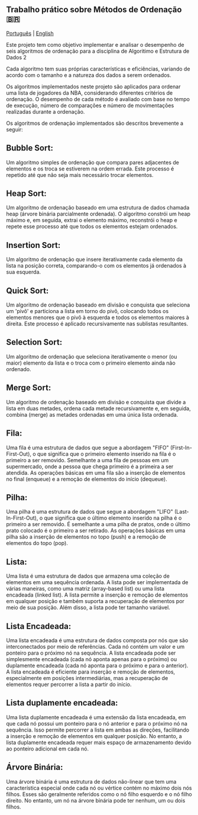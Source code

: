 ## Trabalho prático sobre Métodos de Ordenação 🇧🇷

[Português](README.md) | [English](README_EN.md)

Este projeto tem como objetivo implementar e analisar o desempenho de seis algoritmos de ordenação para a disciplina de Algoritimo e Estrutura de Dados 2

Cada algoritmo tem suas próprias características e eficiências, variando de acordo com o tamanho e a natureza dos dados a serem ordenados.

Os algoritmos implementados neste projeto são aplicados para ordenar uma lista de jogadores da NBA, considerando diferentes critérios de ordenação. O desempenho de cada método é avaliado com base no tempo de execução, número de comparações e número de movimentações realizadas durante a ordenação.

Os algoritmos de ordenação implementados são descritos brevemente a seguir:

## Bubble Sort:
Um algoritmo simples de ordenação que compara pares adjacentes de elementos e os troca se estiverem na ordem errada. Este processo é repetido até que não seja mais necessário trocar elementos.

## Heap Sort:
Um algoritmo de ordenação baseado em uma estrutura de dados chamada heap (árvore binária parcialmente ordenada). O algoritmo constrói um heap máximo e, em seguida, extrai o elemento máximo, reconstrói o heap e repete esse processo até que todos os elementos estejam ordenados.

## Insertion Sort:
Um algoritmo de ordenação que insere iterativamente cada elemento da lista na posição correta, comparando-o com os elementos já ordenados à sua esquerda.

## Quick Sort:
Um algoritmo de ordenação baseado em divisão e conquista que seleciona um 'pivô' e particiona a lista em torno do pivô, colocando todos os elementos menores que o pivô à esquerda e todos os elementos maiores à direita. Este processo é aplicado recursivamente nas sublistas resultantes.

## Selection Sort:
Um algoritmo de ordenação que seleciona iterativamente o menor (ou maior) elemento da lista e o troca com o primeiro elemento ainda não ordenado.

## Merge Sort:
Um algoritmo de ordenação baseado em divisão e conquista que divide a lista em duas metades, ordena cada metade recursivamente e, em seguida, combina (merge) as metades ordenadas em uma única lista ordenada.

## Fila:
Uma fila é uma estrutura de dados que segue a abordagem "FIFO" (First-In-First-Out), o que significa que o primeiro elemento inserido na fila é o primeiro a ser removido. Semelhante a uma fila de pessoas em um supermercado, onde a pessoa que chega primeiro é a primeira a ser atendida. As operações básicas em uma fila são a inserção de elementos no final (enqueue) e a remoção de elementos do início (dequeue).

## Pilha:
Uma pilha é uma estrutura de dados que segue a abordagem "LIFO" (Last-In-First-Out), o que significa que o último elemento inserido na pilha é o primeiro a ser removido. É semelhante a uma pilha de pratos, onde o último prato colocado é o primeiro a ser retirado. As operações básicas em uma pilha são a inserção de elementos no topo (push) e a remoção de elementos do topo (pop).

## Lista:
Uma lista é uma estrutura de dados que armazena uma coleção de elementos em uma sequência ordenada. A lista pode ser implementada de várias maneiras, como uma matriz (array-based list) ou uma lista encadeada (linked list). A lista permite a inserção e remoção de elementos em qualquer posição e também suporta a recuperação de elementos por meio de sua posição. Além disso, a lista pode ter tamanho variável.

## Lista Encadeada:
Uma lista encadeada é uma estrutura de dados composta por nós que são interconectados por meio de referências. Cada nó contém um valor e um ponteiro para o próximo nó na sequência. A lista encadeada pode ser simplesmente encadeada (cada nó aponta apenas para o próximo) ou duplamente encadeada (cada nó aponta para o próximo e para o anterior). A lista encadeada é eficiente para inserção e remoção de elementos, especialmente em posições intermediárias, mas a recuperação de elementos requer percorrer a lista a partir do início.

## Lista duplamente encadeada: 
Uma lista duplamente encadeada é uma extensão da lista encadeada, em que cada nó possui um ponteiro para o nó anterior e para o próximo nó na sequência. Isso permite percorrer a lista em ambas as direções, facilitando a inserção e remoção de elementos em qualquer posição. No entanto, a lista duplamente encadeada requer mais espaço de armazenamento devido ao ponteiro adicional em cada nó.

## Árvore Binária:
Uma árvore binária é uma estrutura de dados não-linear que tem uma característica especial onde cada nó ou vértice contém no máximo dois nós filhos. Esses são geralmente referidos como o nó filho esquerdo e o nó filho direito. No entanto, um nó na árvore binária pode ter nenhum, um ou dois filhos.
